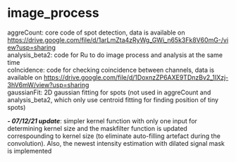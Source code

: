 # image_process

aggreCount: core code of spot detection, data is available on https://drive.google.com/file/d/1arLmZta4zRyWg_GWi_n65k3Fk8V60mG-/view?usp=sharing  
analysis_beta2: code for Ru to do image process and analysis at the same time  
coIncidence: code for checking coincidence between channels, data is available on https://drive.google.com/file/d/1DoxnzZP6AXE9TDnzBv2_1IXzj-3hV6mW/view?usp=sharing  
gaussianFit: 2D gaussian fitting for spots (not used in aggreCount and analysis_beta2, which only use centroid fitting for finding position of tiny spots)  

***- 07/12/21 update***: simpler kernel function with only one input for determining kernel size and the maskfilter function is updated correspounding to kernel size (to eliminate auto-filling artefact during the convolution). Also, the newest intensity estimation with dilated signal mask is implemented
